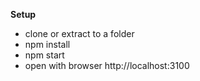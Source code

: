 **Setup**
- clone or extract to a folder
- npm install
- npm start
- open with browser http://localhost:3100
